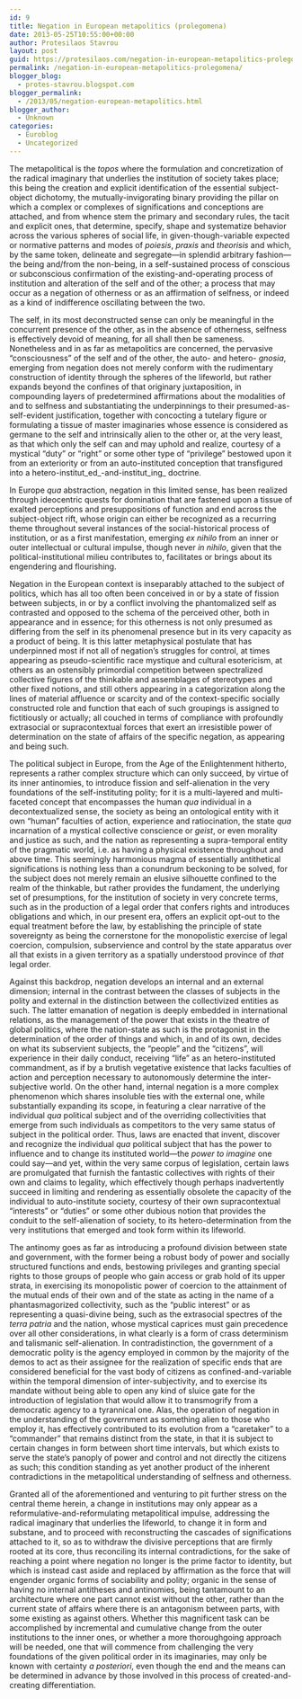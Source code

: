 ```yaml
---
id: 9
title: Negation in European metapolitics (prolegomena)
date: 2013-05-25T10:55:00+00:00
author: Protesilaos Stavrou
layout: post
guid: https://protesilaos.com/negation-in-european-metapolitics-prolegomena/
permalink: /negation-in-european-metapolitics-prolegomena/
blogger_blog:
  - protes-stavrou.blogspot.com
blogger_permalink:
  - /2013/05/negation-european-metapolitics.html
blogger_author:
  - Unknown
categories:
  - Euroblog
  - Uncategorized
---
```

<div class="separator" style="clear: both; text-align: center;">
</div>

The metapolitical is the _topos_ where the formulation and concretization of the radical imaginary that underlies the institution of society takes place; this being the creation and explicit identification of the essential subject-object dichotomy, the mutually-invigorating binary providing the pillar on which a complex or complexes of significations and conceptions are attached, and from whence stem the primary and secondary rules, the tacit and explicit ones, that determine, specify, shape and systematize behavior across the various spheres of social life, in given-though-variable expected or normative patterns and modes of _poiesis_, _praxis_ and _theorisis_ and which, by the same token, delineate and segregate—in splendid arbitrary fashion—the being and/from the non-being, in a self-sustained process of conscious or subconscious confirmation of the existing-and-operating process of institution and alteration of the self and of the other; a process that may occur as a negation of otherness or as an affirmation of selfness, or indeed as a kind of indifference oscillating between the two.

The self, in its most deconstructed sense can only be meaningful in the concurrent presence of the other, as in the absence of otherness, selfness is effectively devoid of meaning, for all shall then be sameness. Nonetheless and in as far as metapolitics are concerned, the pervasive &#8220;consciousness&#8221; of the self and of the other, the auto- and hetero- _gnosia_, emerging from negation does not merely conform with the rudimentary construction of identity through the spheres of the lifeworld, but rather expands beyond the confines of that originary juxtaposition, in compounding layers of predetermined affirmations about the modalities of and to selfness and substantiating the underpinnings to their presumed-as-self-evident justification, together with concocting a tutelary figure or formulating a tissue of master imaginaries whose essence is considered as germane to the self and intrinsically alien to the other or, at the very least, as that which only the self can and may uphold and realize, courtesy of a mystical &#8220;duty&#8221; or &#8220;right&#8221; or some other type of “privilege” bestowed upon it from an exteriority or from an auto-instituted conception that transfigured into a hetero-institut_ed_-and-institut_ing_ doctrine.

In Europe _qua_ abstraction, negation in this limited sense, has been realized through ideocentric quests for domination that are fastened upon a tissue of exalted perceptions and presuppositions of function and end across the subject-object rift, whose origin can either be recognized as a recurring theme throughout several instances of the social-historical process of institution, or as a first manifestation, emerging _ex nihilo_ from an inner or outer intellectual or cultural impulse, though never _in nihilo_, given that the political-institutional milieu contributes to, facilitates or brings about its engendering and flourishing.

Negation in the European context is inseparably attached to the subject of politics, which has all too often been conceived in or by a state of fission between subjects, in or by a conflict involving the phantomalized self as contrasted and opposed to the schema of the perceived other, both in appearance and in essence; for this otherness is not only presumed as differing from the self in its phenomenal presence but in its very capacity as a product of being. It is this latter metaphysical postulate that has underpinned most if not all of negation&#8217;s struggles for control, at times appearing as pseudo-scientific race mystique and cultural esotericism, at others as an ostensibly primordial competition between spectralized collective figures of the thinkable and assemblages of stereotypes and other fixed notions, and still others appearing in a categorization along the lines of material affluence or scarcity and of the context-specific socially constructed role and function that each of such groupings is assigned to fictitiously or actually; all couched in terms of compliance with profoundly extrasocial or supracontextual forces that exert an irresistible power of determination on the state of affairs of the specific negation, as appearing and being such.

The political subject in Europe, from the Age of the Enlightenment hitherto, represents a rather complex structure which can only succeed, by virtue of its inner antinomies, to introduce fission and self-alienation in the very foundations of the self-instituting polity; for it is a multi-layered and multi-faceted concept that encompasses the human _qua_ individual in a decontextualized sense, the society as being an ontological entity with it own &#8220;human&#8221; faculties of action, experience and ratiocination, the state _qua_ incarnation of a mystical collective conscience or _geist_, or even morality and justice as such, and the nation as representing a supra-temporal entity of the pragmatic world, i.e. as having a physical existence throughout and above time. This seemingly harmonious magma of essentially antithetical significations is nothing less than a conundrum beckoning to be solved, for the subject does not merely remain an elusive silhouette confined to the realm of the thinkable, but rather provides the fundament, the underlying set of presumptions, for the institution of society in very concrete terms, such as in the production of a legal order that confers rights and introduces obligations and which, in our present era, offers an explicit opt-out to the equal treatment before the law, by establishing the principle of state sovereignty as being the cornerstone for the monopolistic exercise of legal coercion, compulsion, subservience and control by the state apparatus over all that exists in a given territory as a spatially understood province of _that_ legal order.

Against this backdrop, negation develops an internal and an external dimension; internal in the contrast between the classes of subjects in the polity and external in the distinction between the collectivized entities as such. The latter emanation of negation is deeply embedded in international relations, as the management of the power that exists in the theatre of global politics, where the nation-state as such is the protagonist in the determination of the order of things and which, in and of its own, decides on what its subservient subjects, the &#8220;people&#8221; and the &#8220;citizens&#8221;, will experience in their daily conduct, receiving &#8220;life&#8221; as an hetero-instituted commandment, as if by a brutish vegetative existence that lacks faculties of action and perception necessary to autonomously determine the inter-subjective world. On the other hand, internal negation is a more complex phenomenon which shares insoluble ties with the external one, while substantially expanding its scope, in featuring a clear narrative of the individual _qua_ political subject and of the overriding collectivities that emerge from such individuals as competitors to the very same status of subject in the political order. Thus, laws are enacted that invent, discover and recognize the individual _qua_ political subject that has the power to influence and to change its instituted world—the _power to imagine_ one could say—and yet, within the very same corpus of legislation, certain laws are promulgated that furnish the fantastic collectives with rights of their own and claims to legality, which effectively though perhaps inadvertently succeed in limiting and rendering as essentially obsolete the capacity of the individual to auto-institute society, courtesy of their own supracontextual &#8220;interests&#8221; or &#8220;duties&#8221; or some other dubious notion that provides the conduit to the self-alienation of society, to its hetero-determination from the very institutions that emerged and took form within its lifeworld.

The antinomy goes as far as introducing a profound division between state and government, with the former being a robust body of power and socially structured functions and ends, bestowing privileges and granting special rights to those groups of people who gain access or grab hold of its upper strata, in exercising its monopolistic power of coercion to the attainment of the mutual ends of their own and of the state as acting in the name of a phantasmagorized collectivity, such as the &#8220;public interest&#8221; or as representing a quasi-divine being, such as the extrasocial spectres of the _terra patria_ and the nation, whose mystical caprices must gain precedence over all other considerations, in what clearly is a form of crass determinism and talismanic self-alienation. In contradistinction, the government of a democratic polity is the agency employed in common by the majority of the demos to act as their assignee for the realization of specific ends that are considered beneficial for the vast body of citizens as confined-and-variable within the temporal dimension of inter-subjectivity, and to exercise its mandate without being able to open any kind of sluice gate for the introduction of legislation that would allow it to transmogrify from a democratic agency to a tyrannical one. Alas, the operation of negation in the understanding of the government as something alien to those who employ it, has effectively contributed to its evolution from a &#8220;caretaker&#8221; to a &#8220;commander&#8221; that remains distinct from the state, in that it is subject to certain changes in form between short time intervals, but which exists to serve the state&#8217;s panoply of power and control and not directly the citizens as such; this condition standing as yet another product of the inherent contradictions in the metapolitical understanding of selfness and otherness.

Granted all of the aforementioned and venturing to pit further stress on the central theme herein, a change in institutions may only appear as a reformulative-and-reformulating metapolitical impulse, addressing the radical imaginary that underlies the lifeworld, to change it in form and substane, and to proceed with reconstructing the cascades of significations attached to it, so as to withdraw the divisive perceptions that are firmly rooted at its core, thus reconciling its internal contradictions, for the sake of reaching a point where negation no longer is the prime factor to identity, but which is instead cast aside and replaced by affirmation as the force that will engender organic forms of sociability and polity; organic in the sense of having no internal antitheses and antinomies, being tantamount to an architecture where one part cannot exist without the other, rather than the current state of affairs where there is an antagonism between parts, with some existing as against others. Whether this magnificent task can be accomplished by incremental and cumulative change from the outer institutions to the inner ones, or whether a more thoroughgoing approach will be needed, one that will commence from challenging the very foundations of the given political order in its imaginaries, may only be known with certainty _a posteriori_, even though the end and the means can be determined in advance by those involved in this process of created-and-creating differentiation.